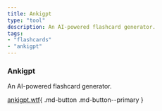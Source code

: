 ```yaml
---
title: Ankigpt
type: "tool"
description: An AI-powered flashcard generator.
tags:
- "flashcards"
- "ankigpt"
---
```


### Ankigpt

An AI-powered flashcard generator.

[ankigpt.wtf](https://ankigpt.wtf/){ .md-button .md-button--primary } 
